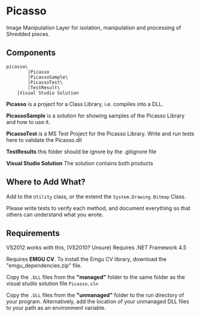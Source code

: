 # Picasso

Image Manipulation Layer for isolation, manipulation and processing of Shredded pieces.


## Components

```
picasso\
        |Picasso
        |PicassoSample\
        |PicassoTest\
        |TestResult\
	|Visual Studio Solution

```

**Picasso** is a project for a Class Library, i.e. compiles into a DLL.

**PicassoSample** is a solution for showing samples of the Picasso Library and how to use it.

**PicassoTest** is a MS Test Project for the Picasso Library. Write and run tests here to validate the Picasso.dll

**TestResults** this folder should be ignore by the .gitignore file

**Visual Studio Solution** The solution contains both products

## Where to Add What?

Add to the `Utility` class, or the extend the `System.Drawing.Bitmap` Class.

Please write tests to verify each method, and document everything so that others can understand what you wrote.

## Requirements

VS2012 works with this, (VS2010? Unsure)
Requires .NET Framework 4.5

Requires **EMGU CV**.  To install the Emgu CV library, download the "emgu_dependencies.zip" file.

Copy the `.DLL` files from the **"managed"** folder to the same folder as the visual studio solution file `Picasso.sln`

Copy the `.DLL` files from the **"unmanaged"** folder to the run directory of your program.  Alternatively, add the location of your unmanaged DLL files to your path as an environment variable.
